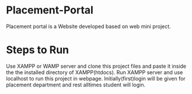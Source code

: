 # Placement-Portal
Placement portal is a Website developed based on web mini project.

# Steps to Run 
Use XAMPP or WAMP server and clone this project files and paste it inside the the installed directory of XAMPP(htdocs).
Run XAMPP server and use localhost to run this project in webpage.
Initially(first)login will be given for placement department and rest alltimes student will login.
